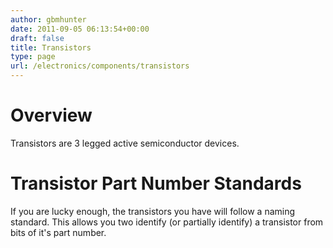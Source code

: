 ```yaml
---
author: gbmhunter
date: 2011-09-05 06:13:54+00:00
draft: false
title: Transistors
type: page
url: /electronics/components/transistors
---
```


# Overview

Transistors are 3 legged active semiconductor devices.

# Transistor Part Number Standards

If you are lucky enough, the transistors you have will follow a naming standard. This allows you two identify (or partially identify) a transistor from bits of it's part number.
